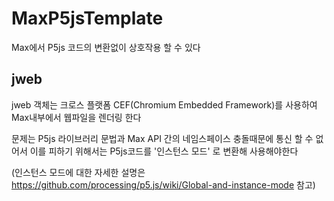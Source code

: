 # MaxP5jsTemplate

Max에서 P5js 코드의 변환없이 상호작용 할 수 있다

## jweb

jweb 객체는 크로스 플랫폼 CEF(Chromium Embedded Framework)를 사용하여 Max내부에서 웹파일을 렌더링 한다

문제는 P5js 라이브러리 문법과 Max API 간의 네임스페이스 충돌때문에 통신 할 수 없어서
이를 피하기 위해서는 P5js코드를 '인스턴스 모드' 로 변환해 사용해야한다

(인스턴스 모드에 대한 자세한 설명은 https://github.com/processing/p5.js/wiki/Global-and-instance-mode 참고)


